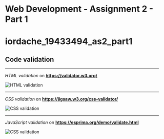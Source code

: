 # Web Development - Assignment 2 - Part 1
# iordache_19433494_as2_part1

## Code validation


---

_HTML validation_ on **https://validator.w3.org/**

![HTML validation](/README_MD/html_validator.webp)

---

_CSS validation_ on **https://jigsaw.w3.org/css-validator/**

![CSS validation](/README_MD/css_validator.webp)

---

_JavaScript validation_ on **https://esprima.org/demo/validate.html**

![CSS validation](/README_MD/js_validator.webp)


